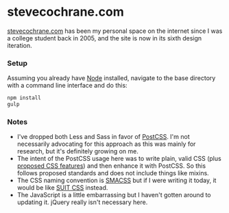 # stevecochrane.com
[stevecochrane.com](https://stevecochrane.com/) has been my personal space on the internet since I was a college student
back in 2005, and the site is now in its sixth design iteration.

### Setup
Assuming you already have [Node](https://nodejs.org/) installed, navigate to the base directory with a command line
interface and do this:

```bash
npm install
gulp
```

### Notes
* I've dropped both Less and Sass in favor of [PostCSS](https://github.com/postcss/postcss). I'm not necessarily
  advocating for this approach as this was mainly for research, but it's definitely growing on me.
* The intent of the PostCSS usage here was to write plain, valid CSS (plus
  [proposed CSS features](http://cssnext.io/features/)) and then enhance it with PostCSS. So this follows proposed
  standards and does not include things like mixins.
* The CSS naming convention is [SMACSS](https://smacss.com/) but if I were writing it today, it would be like
  [SUIT CSS](https://github.com/suitcss/suit/blob/master/doc/naming-conventions.md) instead.
* The JavaScript is a little embarrassing but I haven't gotten around to updating it. jQuery really isn't necessary
  here.
